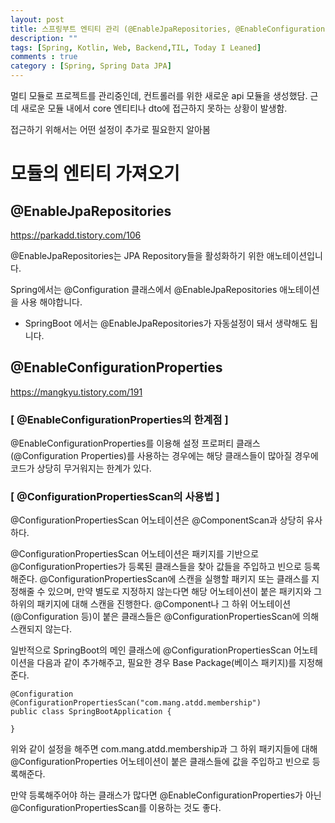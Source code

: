 ```yaml
---
layout: post
title: 스프링부트 엔티티 관리 (@EnableJpaRepositories, @EnableConfigurationProperties)
description: ""
tags: [Spring, Kotlin, Web, Backend,TIL, Today I Leaned]
comments : true
category : [Spring, Spring Data JPA]
---
```



멀티 모듈로 프로젝트를 관리중인데, 컨트롤러를 위한 새로운 api 모듈을 생성했담.
근데 새로운 모듈 내에서 core 엔티티나 dto에 접근하지 못하는 상황이 발생함.

접근하기 위해서는 어떤 설정이 추가로 필요한지 알아봄



# 모듈의 엔티티 가져오기


## @EnableJpaRepositories
https://parkadd.tistory.com/106

@EnableJpaRepositories는 JPA Repository들을 활성화하기 위한 애노테이션입니다.

Spring에서는 @Configuration 클래스에서 @EnableJpaRepositories 애노테이션을 사용 해야합니다.

* SpringBoot 에서는 @EnableJpaRepositories가 자동설정이 돼서 생략해도 됩니다.




## @EnableConfigurationProperties

https://mangkyu.tistory.com/191

### [ @EnableConfigurationProperties의 한계점 ]
@EnableConfigurationProperties를 이용해 설정 프로퍼티 클래스(@Configuration Properties)를 사용하는 경우에는 해당 클래스들이 많아질 경우에 코드가 상당히 무거워지는 한계가 있다.


### [ @ConfigurationPropertiesScan의 사용법 ]
@ConfigurationPropertiesScan 어노테이션은 @ComponentScan과 상당히 유사하다.

@ConfigurationPropertiesScan 어노테이션은 패키지를 기반으로 @ConfigurationProperties가 등록된 클래스들을 찾아 값들을 주입하고 빈으로 등록해준다. @ConfigurationPropertiesScan에 스캔을 실행할 패키지 또는 클래스를 지정해줄 수 있으며, 만약 별도로 지정하지 않는다면 해당 어노테이션이 붙은 패키지와 그 하위의 패키지에 대해 스캔을 진행한다. @Component나 그 하위 어노테이션(@Configuration 등)이 붙은 클래스들은 @ConfigurationPropertiesScan에 의해 스캔되지 않는다.

일반적으로 SpringBoot의 메인 클래스에 @ConfigurationPropertiesScan 어노테이션을 다음과 같이 추가해주고, 필요한 경우 Base Package(베이스 패키지)를 지정해준다.


```
@Configuration
@ConfigurationPropertiesScan("com.mang.atdd.membership")
public class SpringBootApplication {

}
```


위와 같이 설정을 해주면 com.mang.atdd.membership과 그 하위 패키지들에 대해 @ConfigurationProperties 어노테이션이 붙은 클래스들에 값을 주입하고 빈으로 등록해준다.

만약 등록해주어야 하는 클래스가 많다면 @EnableConfigurationProperties가 아닌 @ConfigurationPropertiesScan를 이용하는 것도 좋다.
